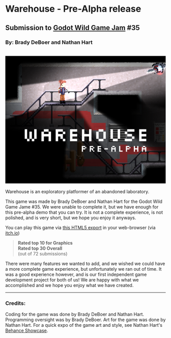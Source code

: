 # **Warehouse** - Pre-Alpha release

## Submission to [Godot Wild Game Jam](https://godotwildjam.com/) #35

### By: Brady DeBoer and Nathan Hart
\
![Cover image for the Warehouse game](Cover.png)

Warehouse is an exploratory platformer of an abandoned laboratory.

This game was made by Brady DeBoer and Nathan Hart for the Godot Wild Game Jame #35. We were unable to complete it, but we have enough for this pre-alpha demo that you can try. It is not a complete experience, is not polished, and is very short, but we hope you enjoy it anyways. 

You can play this game via [this HTML5 export](https://conscience.itch.io/warehouse-pre-alpha) in your web-browser (via [itch.io](https://itch.io/))

>**Rated top 10 for Graphics** \
**Rated top 30 Overall**\
(out of 72 submissions)

There were many features we wanted to add, and we wished we could have a more complete game experience, but unfortunately we ran out of time. It was a good experience however, and is our first independent game development project for both of us! We are happy with what we accomplished and we hope you enjoy what we have created.

---
### Credits:
Coding for the game was done by Brady DeBoer and Nathan Hart. Programming oversight was by Brady DeBoer. Art for the game was done by Nathan Hart. For a quick expo of the game art and style, see Nathan Hart's [Behance Showcase](https://www.behance.net/gallery/134803249/Warehouse-Game-Pre-Alpha-Showcase).